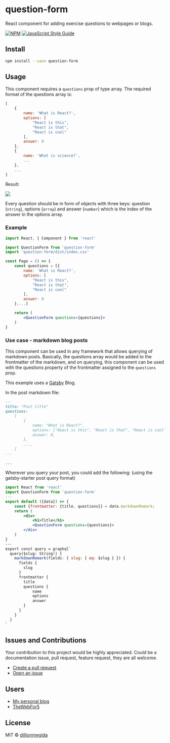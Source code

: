 # question-form

React component for adding exercise questions to webpages or blogs.

[![NPM](https://img.shields.io/npm/v/question-form.svg)](https://www.npmjs.com/package/question-form) [![JavaScript Style Guide](https://img.shields.io/badge/code_style-standard-brightgreen.svg)](https://standardjs.com)

## Install

```bash
npm install --save question-form
```

## Usage

This component requires a `questions` prop of type array. The required format of the questions array is:

```js
[
    {
        name: 'What is React?',
        options: [
            "React is this",
            "React is that",
            "React is cool"
        ],
        answer: 0
    },
    {
        name: 'What is science?',
        ...
    },
    ...
]
```

Result:

![](image)

Every question should be in form of objects with three keys: question (`string`), options (`array`) and answer (`number`) which is the index of the answer in the options array.

### Example

```jsx
import React, { Component } from 'react'

import QuestionForm from 'question-form'
import 'question-form/dist/index.css'

const Page = () => {
    const questions = [{
        name: 'What is React?',
        options: [
            "React is this",
            "React is that",
            "React is cool"
        ],
        answer: 0
    },...]

    return (
        <QuestionForm questions={questions}>
    )
}
```

### Use case - markdown blog posts

This component can be used in any framework that allows querying of markdown posts. Basically, the questions array would be added to the frontmatter of the markdown, and on querying, this component can be used with the questions property of the frontmatter assigned to the `questions` prop.

This example uses a [Gatsby]() Blog.

In the post markdown file:

```md
---
title: "Post title"
questions:
    [
        {
            name: "What is React?",
            options: ["React is this", "React is that", "React is cool"],
            answer: 0,
        },
        ...,
    ]
---

...
```

Wherever you query your post, you could add the following: (using the gatsby-starter post query format)

```jsx
import React from 'react'
import QuestionForm from 'question-form'
---
export default ({data}) => {
    const {frontmatter: {title, questions}} = data.markdownRemark;
    return (
        <div>
            <h1>Title</h1>
            <QuestionForm questions={questions}>
        </div>
    )
}
---
export const query = graphql`
  query($slug: String!) {
    markdownRemark(fields: { slug: { eq: $slug } }) {
      fields {
        slug
      }
      frontmatter {
        title
        questions {
            name
            options
            answer
        }
      }
    }
  }
`

```

## Issues and Contributions

Your contribution to this project would be highly appreciated. Could be a documentation issue, pull request, feature request, they are all welcome.

-   [Create a pull request](https://github.com/dillionmegida/question-form/pulls)
-   [Open an issue](https://github.com/dillionmegida/question-form/issues)

## Users

- [My personal blog](https://dillionmegida.com)
- [TheWebFor5](https://thewebfor5.com)

## License

MIT © [dillionmegida](https://github.com/dillionmegida)

